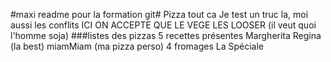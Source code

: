 #maxi readme pour la formation git#
Pizza tout ca
Je test un truc la, moi aussi les conflits 
ICI ON ACCEPTE QUE LE VEGE LES LOOSER (il veut quoi l'homme soja) 
###listes des pizzas
5 recettes présentes 
Margherita 
Regina (la best)
miamMiam (ma pizza perso)
4 fromages
La Spéciale
